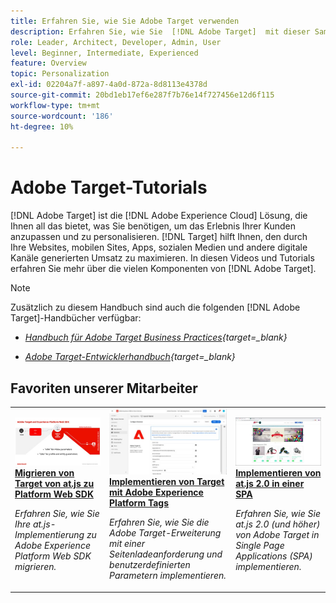 ```yaml
---
title: Erfahren Sie, wie Sie Adobe Target verwenden
description: Erfahren Sie, wie Sie  [!DNL Adobe Target]  mit dieser Sammlung von Tutorials und Videos verwenden, die alle zugehörigen Komponenten abdecken.
role: Leader, Architect, Developer, Admin, User
level: Beginner, Intermediate, Experienced
feature: Overview
topic: Personalization
exl-id: 02204a7f-a897-4a0d-872a-8d8113e4378d
source-git-commit: 20bd1eb17ef6e287f7b76e14f727456e12d6f115
workflow-type: tm+mt
source-wordcount: '186'
ht-degree: 10%

---
```


# Adobe Target-Tutorials

[!DNL Adobe Target] ist die [!DNL Adobe Experience Cloud] Lösung, die Ihnen all das bietet, was Sie benötigen, um das Erlebnis Ihrer Kunden anzupassen und zu personalisieren. [!DNL Target] hilft Ihnen, den durch Ihre Websites, mobilen Sites, Apps, sozialen Medien und andere digitale Kanäle generierten Umsatz zu maximieren. In diesen Videos und Tutorials erfahren Sie mehr über die vielen Komponenten von [!DNL Adobe Target].

>[!NOTE]
>
>Zusätzlich zu diesem Handbuch sind auch die folgenden [!DNL Adobe Target]-Handbücher verfügbar:
>
>* *[Handbuch für Adobe Target Business Practices](https://experienceleague.adobe.com/docs/target/using/target-home.html?lang=de){target=_blank}*
>
>* *[Adobe Target-Entwicklerhandbuch](https://experienceleague.adobe.com/docs/target-dev/developer/overview.html?lang=de){target=_blank}*

<div id="recs-overview-body-1"></div>
<div id="recs-overview-body-2"></div>
<div id="recs-overview-body-3"></div>
<div id="recs-overview-body-4"></div>
<div id="recs-overview-body-5"></div>
<div id="recs-overview-body-6"></div>

## Favoriten unserer Mitarbeiter

<table style="margin-top: 0 !important">
<tr>
  <td>
    <a href="https://experienceleague.adobe.com/docs/platform-learn/migrate-target-to-websdk/introduction.html?lang=de">
      <img alt="Migrieren von Target von at.js zu Platform Web SDK" src="./assets/thumb_websdk.jpg" />
    </a>
    <div>
      <a href="https://experienceleague.adobe.com/docs/platform-learn/migrate-target-to-websdk/introduction.html?lang=de">
    <strong>Migrieren von Target von at.js zu Platform Web SDK</strong>
    </a>
    </div>
    <p>
    <em>Erfahren Sie, wie Sie Ihre at.js-Implementierung zu Adobe Experience Platform Web SDK migrieren.</em>
    <p>
  </td>
  <td>
    <a href="https://experienceleague.adobe.com/docs/platform-learn/implement-in-websites/implement-solutions/target.html?lang=de"> 
      <img alt="Implementieren von Target mit Adobe Experience Platform Tags" src="./assets/add-adobe-target.jpg"/>
    </a>
    <div>
      <a href="https://experienceleague.adobe.com/docs/platform-learn/implement-in-websites/implement-solutions/target.html?lang=de">
    <strong>Implementieren von Target mit Adobe Experience Platform Tags</strong>
    </a>
    </div>
    <p>
    <em>Erfahren Sie, wie Sie die Adobe Target-Erweiterung mit einer Seitenladeanforderung und benutzerdefinierten Parametern implementieren.</em>
    <p>
  </td>
   <td>
    <a href="https://experienceleague.adobe.com/docs/target-learn/tutorials/implementation/implement-atjs-20-in-a-single-page-application.html?lang=de">
      <img alt="Implementieren von at.js 2.0 in einer Single Page Application (SPA) von Adobe Target" src="./assets/26248.png" />
    </a>
    <div>
    <a href="https://experienceleague.adobe.com/docs/target-learn/tutorials/implementation/implement-atjs-20-in-a-single-page-application.html?lang=de">
    <strong>Implementieren von at.js 2.0 in einer SPA</strong>
    </a>
    </div>
    <p>
    <em> Erfahren Sie, wie Sie at.js 2.0 (und höher) von Adobe Target in Single Page Applications (SPA) implementieren.</em>
    <p>
  </td>
</tr>
</table>